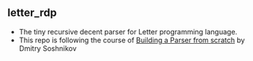 ## letter_rdp

- The tiny recursive decent parser for Letter programming language.
- This repo is following the course of [Building a Parser from scratch](https://www.udemy.com/share/107Fgi3@w9VbK8odxSI2ySjwrviuFruJ2iXse_CAt0LlBpLtzxJAeEOiRKX6XPAXcpSonTT8/) by Dmitry Soshnikov
